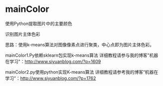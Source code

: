 # mainColor
使用Python提取图片中的主要颜色

识别图片主体色彩

思路：使用k-means算法对图像像素点进行聚类，中心点即为图片主体色彩。

mainColor1.Py依赖sklearn包实现k-means算法
详细教程请参与我的博客"机器在学习"：http://www.siyuanblog.com/?p=1609

mainColor2.py使用python实现K-means算法
详细教程请参考我的博客“机器在学习”：http://www.siyuanblog.com/?p=1762
